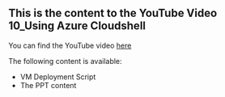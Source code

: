 ## This is the content to the YouTube Video 10_Using Azure Cloudshell
You can find the YouTube video [here](https://www.youtube.com/watch?v=WrMJ0wPnEuw&t=138s)

The following content is available:
* VM Deployment Script
* The PPT content
